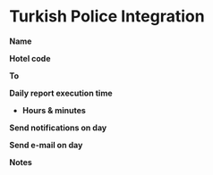 # Turkish Police Integration

**Name**

**Hotel code**

**To**

**Daily report execution time**

* **Hours & minutes**

**Send notifications on day**

**Send e-mail on day**

**Notes**

